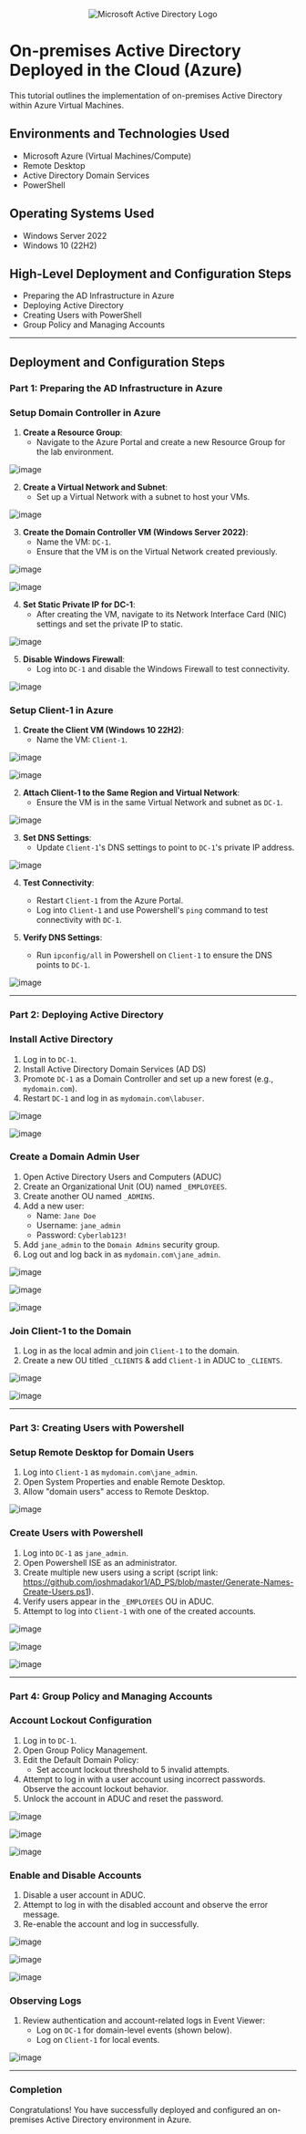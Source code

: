 <p align="center">
<img src="https://i.imgur.com/pU5A58S.png" alt="Microsoft Active Directory Logo"/>
</p>

<h1>On-premises Active Directory Deployed in the Cloud (Azure)</h1>
This tutorial outlines the implementation of on-premises Active Directory within Azure Virtual Machines.<br />

<h2>Environments and Technologies Used</h2>

- Microsoft Azure (Virtual Machines/Compute)
- Remote Desktop
- Active Directory Domain Services
- PowerShell

<h2>Operating Systems Used </h2>

- Windows Server 2022
- Windows 10 (22H2)

<h2>High-Level Deployment and Configuration Steps</h2>

- Preparing the AD Infrastructure in Azure
- Deploying Active Directory
- Creating Users with PowerShell
- Group Policy and Managing Accounts

---

<h2>Deployment and Configuration Steps</h2>

### Part 1: Preparing the AD Infrastructure in Azure

### **Setup Domain Controller in Azure**
1. **Create a Resource Group**:
   - Navigate to the Azure Portal and create a new Resource Group for the lab environment. 

![image](https://github.com/Edwin387/configure-ad/blob/main/shot%201.PNG?raw=true)

2. **Create a Virtual Network and Subnet**:
   - Set up a Virtual Network with a subnet to host your VMs.

![image](https://github.com/Edwin387/configure-ad/blob/main/shot%202.png?raw=true)

3. **Create the Domain Controller VM (Windows Server 2022)**:
   - Name the VM: `DC-1`.
   - Ensure that the VM is on the Virtual Network created previously. 

![image](https://github.com/Edwin387/configure-ad/blob/main/shot%203.PNG?raw=true)

![image](https://github.com/Edwin387/configure-ad/blob/main/shot%204.PNG?raw=true)

4. **Set Static Private IP for DC-1**:
   - After creating the VM, navigate to its Network Interface Card (NIC) settings and set the private IP to static.

![image](https://github.com/Edwin387/configure-ad/blob/main/shot%205.PNG?raw=true)

5. **Disable Windows Firewall**:
   - Log into `DC-1` and disable the Windows Firewall to test connectivity.

![image](https://github.com/Edwin387/configure-ad/blob/main/shot%206.jpg?raw=true)

### **Setup Client-1 in Azure**
1. **Create the Client VM (Windows 10 22H2)**:
     - Name the VM: `Client-1`.

![image](https://github.com/Edwin387/configure-ad/blob/main/shot%207.PNG?raw=true)

![image](https://github.com/Edwin387/configure-ad/blob/main/shot%208.PNG?raw=true)

2. **Attach Client-1 to the Same Region and Virtual Network**:
   - Ensure the VM is in the same Virtual Network and subnet as `DC-1`.

![image](https://github.com/Edwin387/configure-ad/blob/main/shot%209.PNG?raw=true)

3. **Set DNS Settings**:
   - Update `Client-1`'s DNS settings to point to `DC-1`'s private IP address.

![image](https://github.com/Edwin387/configure-ad/blob/main/shot%2010.PNG?raw=true)

4. **Test Connectivity**:
   - Restart `Client-1` from the Azure Portal.
   - Log into `Client-1` and use Powershell's `ping` command to test connectivity with `DC-1`.

5. **Verify DNS Settings**:
   - Run `ipconfig/all` in Powershell on `Client-1` to ensure the DNS points to `DC-1`.

![image](https://github.com/Edwin387/configure-ad/blob/main/Shot%2011.PNG?raw=true)

---

### Part 2: Deploying Active Directory 

### **Install Active Directory**
1. Log in to `DC-1`.
2. Install Active Directory Domain Services (AD DS)
3. Promote `DC-1` as a Domain Controller and set up a new forest (e.g., `mydomain.com`).
4. Restart `DC-1` and log in as `mydomain.com\labuser`.

![image](https://github.com/Edwin387/configure-ad/blob/main/shot%2011.5.PNG?raw=true)

![image](https://github.com/Edwin387/configure-ad/blob/main/shot%2012.PNG?raw=true)

### **Create a Domain Admin User**
1. Open Active Directory Users and Computers (ADUC)
2. Create an Organizational Unit (OU) named `_EMPLOYEES`.
3. Create another OU named `_ADMINS`.
4. Add a new user:
   - Name: `Jane Doe`
   - Username: `jane_admin`
   - Password: `Cyberlab123!`
5. Add `jane_admin` to the `Domain Admins` security group.
6. Log out and log back in as `mydomain.com\jane_admin`.

![image](https://github.com/Edwin387/configure-ad/blob/main/shot%2013.PNG?raw=true)

![image](https://github.com/Edwin387/configure-ad/blob/main/shot%2014.PNG?raw=true)

![image](https://github.com/Edwin387/configure-ad/blob/main/shot%2015.PNG?raw=true)

### **Join Client-1 to the Domain**
1. Log in as the local admin and join `Client-1` to the domain.
2. Create a new OU titled `_CLIENTS` & add `Client-1` in ADUC to `_CLIENTS`.

![image](https://github.com/Edwin387/configure-ad/blob/main/Extra%201.PNG?raw=true)

![image](https://github.com/Edwin387/configure-ad/blob/main/shot%2016.PNG?raw=true)

---

### Part 3: Creating Users with Powershell

### **Setup Remote Desktop for Domain Users**
1. Log into `Client-1` as `mydomain.com\jane_admin`.
2. Open System Properties and enable Remote Desktop.
3. Allow "domain users" access to Remote Desktop.

![image](https://github.com/Edwin387/configure-ad/blob/main/shot%2017.PNG?raw=true)

### **Create Users with Powershell**
1. Log into `DC-1` as `jane_admin`.
2. Open Powershell ISE as an administrator.
3. Create multiple new users using a script (script link: https://github.com/joshmadakor1/AD_PS/blob/master/Generate-Names-Create-Users.ps1).
4. Verify users appear in the `_EMPLOYEES` OU in ADUC.
5. Attempt to log into `Client-1` with one of the created accounts.

![image](https://github.com/Edwin387/configure-ad/blob/main/shot%2018.PNG?raw=true)

![image](https://github.com/Edwin387/configure-ad/blob/main/shot%2019.PNG?raw=true)

![image](https://github.com/Edwin387/configure-ad/blob/main/shot%2020.png?raw=true)

---

### Part 4: Group Policy and Managing Accounts 

### **Account Lockout Configuration**
1. Log in to `DC-1`.
2. Open Group Policy Management.
3. Edit the Default Domain Policy:
   - Set account lockout threshold to 5 invalid attempts.
 4. Attempt to log in with a user account using incorrect passwords. Observe the account lockout behavior. 
5. Unlock the account in ADUC and reset the password.

![image](https://github.com/Edwin387/configure-ad/blob/main/shot%2021.PNG?raw=true) 

![image](https://github.com/Edwin387/configure-ad/blob/main/shot%2022.png?raw=true)

![image](https://github.com/Edwin387/configure-ad/blob/main/shot%2023.PNG?raw=true)

### **Enable and Disable Accounts**
1. Disable a user account in ADUC.
2. Attempt to log in with the disabled account and observe the error message.
3. Re-enable the account and log in successfully.

![image](https://github.com/Edwin387/configure-ad/blob/main/shot%2024.PNG?raw=true)

![image](https://github.com/Edwin387/configure-ad/blob/main/shot%2025.png?raw=true)

![image](https://github.com/Edwin387/configure-ad/blob/main/shot%2026.PNG?raw=true)

### **Observing Logs**
1. Review authentication and account-related logs in Event Viewer:
   - Log on `DC-1` for domain-level events (shown below).
   - Log on `Client-1` for local events.

![image](https://github.com/Edwin387/configure-ad/blob/main/shot%2027.PNG?raw=true)

---

### Completion

Congratulations! You have successfully deployed and configured an on-premises Active Directory environment in Azure. 
